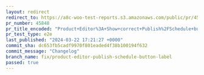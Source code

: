 ```yaml
---
layout: redirect
redirect_to: https://a8c-woo-test-reports.s3.amazonaws.com/public/pr/45848/e2e/index.html
pr_number: 45848
pr_title_encoded: "Product+Editor%3A+Show+correct+Publish%2FSchedule+button+label+when+timezone+is+behind+UTC+%28UTC-1%2C+UTC-4%2C+UTC-9%2C+etc.%29"
pr_test_type: e2e
last_published: "2024-03-22 17:21:27 +0000"
commit_sha: dc653fb5cadf9970f801eaded4f38b100194f632
commit_message: "Changelog"
branch_name: fix/product-editor-publish-schedule-button-label
passed: true
---
```

